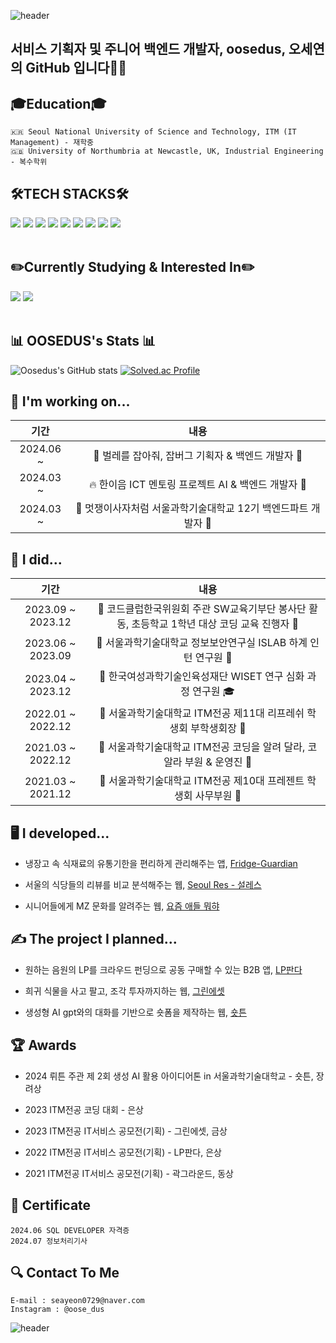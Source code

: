 ![header](https://capsule-render.vercel.app/api?type=waving&color=gradient&height=200&section=header&text=😃Welcome%20oosedus%20github😃&fontSize=50&animation=twinkling)

## 서비스 기획자 및 주니어 백엔드 개발자, oosedus, 오세연의 GitHub 입니다🙋‍♀️

<div align=left><h2>🎓Education🎓</h2></div>

```
🇰🇷 Seoul National University of Science and Technology, ITM (IT Management) - 재학중
🇬🇧 University of Northumbria at Newcastle, UK, Industrial Engineering - 복수학위
```

<div align=left><h2>🛠️TECH STACKS🛠️</h2></div>
<div align=left> 
  <img src="https://img.shields.io/badge/java-007396?style=for-the-badge&logo=openJDK&logoColor=white"> 
  <img src="https://img.shields.io/badge/python-3776AB?style=for-the-badge&logo=python&logoColor=white"> 
  <img src="https://img.shields.io/badge/Kotlin-7F52FF?style=for-the-badge&logo=kotlin&logoColor=white"/>
  <img src="https://img.shields.io/badge/mysql-4479A1?style=for-the-badge&logo=mysql&logoColor=white"> 
  <img src="https://img.shields.io/badge/firebase-FFCA28?style=for-the-badge&logo=firebase&logoColor=white">
  <img src ="https://img.shields.io/badge/aws-232F3E?style=for-the-badge&logo=amazonaws&logoColor=white" />
  <img src ="https://img.shields.io/badge/aws ec2-FF9900?style=for-the-badge&logo=amazonec2&logoColor=white" />
  <img src ="https://img.shields.io/badge/aws rds-527FFF?style=for-the-badge&logo=amazonrds&logoColor=white" />
  <img src="https://img.shields.io/badge/github-181717?style=for-the-badge&logo=github&logoColor=white">
  <br>
</div>
<br>
<div align=left><h2>✏️Currently Studying & Interested In✏️</h2></div>
<div align=left>
  <img src="https://img.shields.io/badge/Spring-6DB33F?style=for-the-badge&logo=spring&logoColor=white">
  <img src="https://img.shields.io/badge/Spring%20Boot-6DB33F?style=for-the-badge&logo=springboot&logoColor=white">
  <br>
  <br>
  <h2>📊 OOSEDUS's Stats 📊</h2>
</div>

![Oosedus's GitHub stats](https://github-readme-stats.vercel.app/api?username=oosedus&show_icons=true&theme=transparent) [![Solved.ac Profile](http://mazassumnida.wtf/api/v2/generate_badge?boj=seayeon0729)](https://solved.ac/seayeon0729/)

<h2>🧰 I'm working on...</h2>

| 기간 | 내용 |
|:--:|:--:|
| 2024.06 ~ | 🦋 벌레를 잡아줘, 잡버그 기획자 & 백엔드 개발자 🦋 |
| 2024.03 ~ | 🔥 한이음 ICT 멘토링 프로젝트 AI & 백엔드 개발자 🚀 |
| 2024.03 ~ | 🦁 멋쟁이사자처럼 서울과학기술대학교 12기 백엔드파트 개발자 🦁 |

<h2>🙌 I did...</h2>

| 기간 | 내용 |
|:--:|:--:|
| 2023.09 ~ 2023.12 | 🏫 코드클럽한국위원회 주관 SW교육기부단 봉사단 활동, 초등학교 1학년 대상 코딩 교육 진행자 🏫 |
| 2023.06 ~ 2023.09 | 🌟 서울과학기술대학교 정보보안연구실 ISLAB 하계 인턴 연구원 🌟 |
| 2023.04 ~ 2023.12 | 👩 한국여성과학기술인육성재단 WISET 연구 심화 과정 연구원 🎓 |
| 2022.01 ~ 2022.12 | 🌱 서울과학기술대학교 ITM전공 제11대 리프레쉬 학생회 부학생회장 🌱 |
| 2021.03 ~ 2022.12 | 🐨 서울과학기술대학교 ITM전공 코딩을 알려 달라, 코알라 부원 & 운영진 🐨 |
| 2021.03 ~ 2021.12 | 🎁 서울과학기술대학교 ITM전공 제10대 프레젠트 학생회 사무부원 🎁 |

<h2>🖥️ I developed...</h2>

- 냉장고 속 식재료의 유통기한을 편리하게 관리해주는 앱, [Fridge-Guardian](https://bony-nose-601.notion.site/Fridge-Guardian-ffb8362c0a55461eba733fca91f595c6?pvs=4)

- 서울의 식당들의 리뷰를 비교 분석해주는 웹, [Seoul Res - 설레스](https://github.com/oosedus/DB_WEB_project)
  
- 시니어들에게 MZ 문화를 알려주는 웹, [요즘 애들 뭐햐]()

<h2>✍️ The project I planned...</h2>

- 원하는 음원의 LP를 크라우드 펀딩으로 공동 구매할 수 있는 B2B 앱, [LP판다](https://bony-nose-601.notion.site/LP-2b461e4d43d4492ab001751f348a9f97)
  
- 희귀 식물을 사고 팔고, 조각 투자까지하는 웹, [그린에셋](http://bony-nose-601.notion.site)
  
- 생성형 AI gpt와의 대화를 기반으로 숏폼을 제작하는 웹, [숏튼](https://bony-nose-601.notion.site/604ee08fc864491daa0cd141d9df5379?pvs=4)

<h2>🏆 Awards</h2>

- 2024 뤼튼 주관 제 2회 생성 AI 활용 아이디어톤 in 서울과학기술대학교 - 숏튼, 장려상

- 2023 ITM전공 코딩 대회 - 은상

- 2023 ITM전공 IT서비스 공모전(기획) - 그린에셋, 금상

- 2022 ITM전공 IT서비스 공모전(기획) - LP판다, 은상

- 2021 ITM전공 IT서비스 공모전(기획) - 곽그라운드, 동상

<h2>🪪 Certificate</h2>

```
2024.06 SQL DEVELOPER 자격증
2024.07 정보처리기사
```

<h2>🔍 Contact To Me</h2>

```
E-mail : seayeon0729@naver.com
Instagram : @oose_dus
```


<!--![](./profile-3d-contrib/profile-gitblock.svg)-->

<!--![Oosedus's GitHub stats](https://github-readme-stats.vercel.app/api?username=oosedus&count_private=true)-->

![header](https://capsule-render.vercel.app/api?type=waving&color=gradient&height=200&section=footer)
